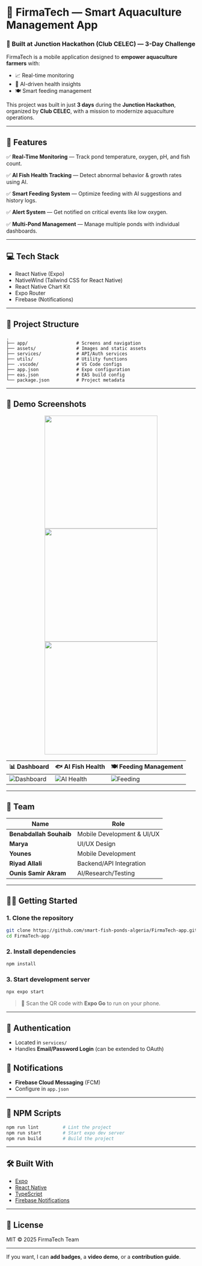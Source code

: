 # 🐠 FirmaTech — Smart Aquaculture Management App

### 🚀 Built at Junction Hackathon (Club CELEC) — 3-Day Challenge

FirmaTech is a mobile application designed to **empower aquaculture farmers** with:

* 📈 Real-time monitoring
* 🧠 AI-driven health insights
* 🍽️ Smart feeding management

This project was built in just **3 days** during the **Junction Hackathon**, organized by **Club CELEC**, with a mission to modernize aquaculture operations.

---

## 🎯 Features

✅ **Real-Time Monitoring** — Track pond temperature, oxygen, pH, and fish count.

✅ **AI Fish Health Tracking** — Detect abnormal behavior & growth rates using AI.

✅ **Smart Feeding System** — Optimize feeding with AI suggestions and history logs.

✅ **Alert System** — Get notified on critical events like low oxygen.

✅ **Multi-Pond Management** — Manage multiple ponds with individual dashboards.

---

## 💻 Tech Stack

* React Native (Expo)
* NativeWind (Tailwind CSS for React Native)
* React Native Chart Kit
* Expo Router
* Firebase (Notifications)

---

## 📁 Project Structure

```
.
├── app/                  # Screens and navigation
├── assets/               # Images and static assets
├── services/             # API/Auth services
├── utils/                # Utility functions
├── .vscode/              # VS Code configs
├── app.json              # Expo configuration
├── eas.json              # EAS build config
└── package.json          # Project metadata
```

---

## 📱 Demo Screenshots

<div align="center">
  <img src="https://github.com/user-attachments/assets/58a0dc14-e76f-4bdc-94a6-fef7716c5583" width="300" />
  <img src="https://github.com/user-attachments/assets/65b03a3b-9761-45aa-862b-4f401ccd4fff" width="300" />
  <img src="https://github.com/user-attachments/assets/a155c05b-29db-4fbf-847c-ab9a850abe81" width="300" />
</div>

| 📊 Dashboard                                                                                  | 🐟 AI Fish Health                                                                             | 🍽️ Feeding Management                                                                      |
| --------------------------------------------------------------------------------------------- | --------------------------------------------------------------------------------------------- | ------------------------------------------------------------------------------------------- |
| ![Dashboard](https://github.com/user-attachments/assets/58a0dc14-e76f-4bdc-94a6-fef7716c5583) | ![AI Health](https://github.com/user-attachments/assets/65b03a3b-9761-45aa-862b-4f401ccd4fff) | ![Feeding](https://github.com/user-attachments/assets/a155c05b-29db-4fbf-847c-ab9a850abe81) |

---

## 👥 Team

| Name                    | Role                       |
| ----------------------- | -------------------------- |
| **Benabdallah Souhaib** | Mobile Development & UI/UX |
| **Marya**               | UI/UX Design               |
| **Younes**              | Mobile Development         |
| **Riyad Allali**        | Backend/API Integration    |
| **Ounis Samir Akram**   | AI/Research/Testing        |

---

## 🧑‍💻 Getting Started

### 1. Clone the repository

```bash
git clone https://github.com/smart-fish-ponds-algeria/FirmaTech-app.git
cd FirmaTech-app
```

### 2. Install dependencies

```bash
npm install
```

### 3. Start development server

```bash
npx expo start
```

> 📱 Scan the QR code with **Expo Go** to run on your phone.

---

## 🔐 Authentication

* Located in `services/`
* Handles **Email/Password Login** (can be extended to OAuth)

## 🔔 Notifications

* **Firebase Cloud Messaging** (FCM)
* Configure in `app.json`

---

## 🧪 NPM Scripts

```bash
npm run lint         # Lint the project
npm run start        # Start expo dev server
npm run build        # Build the project
```

---

## 🛠 Built With

* [Expo](https://expo.dev/)
* [React Native](https://reactnative.dev/)
* [TypeScript](https://www.typescriptlang.org/)
* [Firebase Notifications](https://firebase.google.com/docs/cloud-messaging)

---

## 📄 License

MIT © 2025 FirmaTech Team

---

If you want, I can **add badges**, a **video demo**, or a **contribution guide**.

